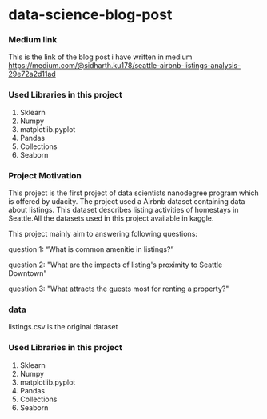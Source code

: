 # data-science-blog-post

### Medium link

This is the link of the blog post i have written in medium 
https://medium.com/@sidharth.ku178/seattle-airbnb-listings-analysis-29e72a2d11ad

### Used Libraries in this project

1. Sklearn
2. Numpy
3. matplotlib.pyplot
4. Pandas
5. Collections
6. Seaborn


### Project Motivation

This project is the first project of data scientists nanodegree program which is offered by udacity.
The project used a Airbnb dataset containing data about listings.
This dataset describes listing  activities of homestays in Seattle.All the datasets used in this project available in kaggle.


This project mainly aim to answering following questions:

question 1:
   “What is common amenitie in listings?”
   
question 2:
   "What are the impacts of listing's proximity to Seattle Downtown"
   
question 3:
   "What attracts the guests most for renting a property?"

### data

listings.csv is the original dataset


### Used Libraries in this project

1. Sklearn
2. Numpy
3. matplotlib.pyplot
4. Pandas
5. Collections
6. Seaborn




